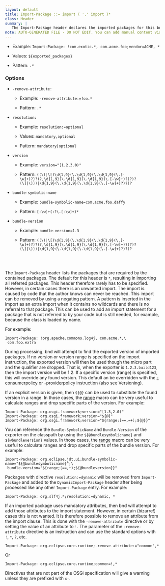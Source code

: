 ```yaml
---
layout: default
title: Import-Package ::= import ( ',' import )*
class: Header
summary: |
   The Import-Package header declares the imported packages for this bundle.
note: AUTO-GENERATED FILE - DO NOT EDIT. You can add manual content via same filename in ext folder. 
---
```


- Example: `Import-Package: !com.exotic.*, com.acme.foo;vendor=ACME, *`

- Values: `${exported_packages}`

- Pattern: `.*`

### Options ###

- `-remove-attribute:`
  - Example: `-remove-attribute:=foo.*`

  - Pattern: `.*`


- `resolution:`
  - Example: `resolution:=optional`

  - Values: `mandatory,optional`

  - Pattern: `mandatory|optional`


- `version`
  - Example: `version="[1.2,3.0)"`

  - Pattern: `((\(|\[)\d{1,9}(\.\d{1,9}(\.\d{1,9}(\.[-\w]+)?)?)?,\d{1,9}(\.\d{1,9}(\.\d{1,9}(\.[-\w]+)?)?)?(\]|\)))|\d{1,9}(\.\d{1,9}(\.\d{1,9}(\.[-\w]+)?)?)?`


- `bundle-symbolic-name`
  - Example: `bundle-symbolic-name=com.acme.foo.daffy`

  - Pattern: `[-\w]+(:?\.[-\w]+)*`


- `bundle-version`
  - Example: `bundle-version=1.3`

  - Pattern: `((\(|\[)\d{1,9}(\.\d{1,9}(\.\d{1,9}(\.[-\w]+)?)?)?,\d{1,9}(\.\d{1,9}(\.\d{1,9}(\.[-\w]+)?)?)?(\]|\)))|\d{1,9}(\.\d{1,9}(\.\d{1,9}(\.[-\w]+)?)?)?`

<!-- Manual content from: ext/import_package.md --><br /><br />
The `Import-Package` header lists the packages that are required by the contained packages. The default for this header is `*`, resulting in importing all referred packages. This header therefore rarely has to be specified. However, in certain cases there is an unwanted import. The import is caused by code that the author knows can never be reached. This import can be removed by using a negating pattern. A pattern is inserted in the import as an extra import when it contains no wildcards and there is no referral to that package. This can be used to add an import statement for a package that is not referred to by your code but is still needed, for example, because the class is loaded by name.

For example:

    Import-Package: !org.apache.commons.log4j, com.acme.*,\
     com.foo.extra

During processing, bnd will attempt to find the exported version of imported packages. If no version or version range is specified on the import instruction, the exported version will then be used though the micro part and the qualifier are dropped. That is, when the exporter is `1.2.3.build123`, then the import version will be 1.2. If a specific version (range) is specified, this will override any found version. This default an be overridden with the [-consumerpolicy](../instructions/consumer_policy.html) or [-providerpolicy](../instructions/provider_policy.html) instruction (also see [Versioning](../chapters/170-versioning.html)).

If an explicit version is given, then `${@}` can be used to substitute the found version in a range. In those cases, the [range](../macros/range.html) macro can be very useful to calculate ranges and drop specific parts of the version. For example:

    Import-Package: org.osgi.framework;version="[1.3,2.0)"
    Import-Package: org.osgi.framework;version="${@}"
    Import-Package: org.osgi.framework;version="${range;[==,=+);${@}}"

You can reference the `Bundle-SymbolicName` and `Bundle-Version` of the exporter on the classpath by using the `${@bundlesymbolicname}` and `${@bundleversion}` values. In those cases, the [range](../macros/range.html) macro can be very useful to calculate ranges and drop specific parts of the bundle version. For example:

    Import-Package: org.eclipse.jdt.ui;bundle-symbolic-name="${@bundlesymbolicname}";\
     bundle-version="${range;[==,+);${@bundleversion}}"


Packages with directive `resolution:=dynamic` will be removed from `Import-Package` and added to the `DynamicImport-Package` header after being processed like any other `Import-Package` entry. For example:

    Import-Package: org.slf4j.*;resolution:=dynamic, *

If an imported package uses mandatory attributes, then bnd will attempt to add those attributes to the import statement. However, in certain (bizarre!) cases this is not wanted. It is therefore possible to remove an attribute from the import clause. This is done with the `-remove-attribute` directive or by setting the value of an attribute to `!`. The parameter of the `-remove-attribute` directive is an instruction and can use the standard options with `!`, `*`, `?`, etc.

    Import-Package: org.eclipse.core.runtime;-remove-attribute:="common",*

Or

    Import-Package: org.eclipse.core.runtime;common=!,*

Directives that are not part of the OSGi specification will give a warning unless they are prefixed with `x-`.
